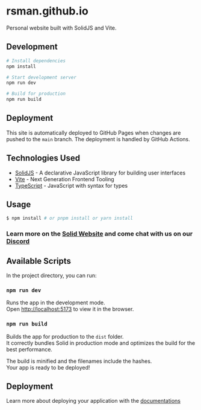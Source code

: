 # rsman.github.io

Personal website built with SolidJS and Vite.

## Development

```bash
# Install dependencies
npm install

# Start development server
npm run dev

# Build for production
npm run build
```

## Deployment

This site is automatically deployed to GitHub Pages when changes are pushed to the `main` branch. The deployment is handled by GitHub Actions.

## Technologies Used

- [SolidJS](https://www.solidjs.com/) - A declarative JavaScript library for building user interfaces
- [Vite](https://vitejs.dev/) - Next Generation Frontend Tooling
- [TypeScript](https://www.typescriptlang.org/) - JavaScript with syntax for types

## Usage

```bash
$ npm install # or pnpm install or yarn install
```

### Learn more on the [Solid Website](https://solidjs.com) and come chat with us on our [Discord](https://discord.com/invite/solidjs)

## Available Scripts

In the project directory, you can run:

### `npm run dev`

Runs the app in the development mode.<br>
Open [http://localhost:5173](http://localhost:5173) to view it in the browser.

### `npm run build`

Builds the app for production to the `dist` folder.<br>
It correctly bundles Solid in production mode and optimizes the build for the best performance.

The build is minified and the filenames include the hashes.<br>
Your app is ready to be deployed!

## Deployment

Learn more about deploying your application with the [documentations](https://vite.dev/guide/static-deploy.html)
